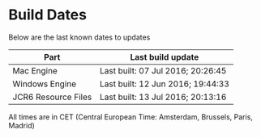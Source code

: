 # Build Dates

Below are the last known dates to updates

Part | Last build update
-----|-----
Mac Engine | Last built: 07 Jul 2016; 20:26:45
Windows Engine | Last built: 12 Jun 2016; 19:44:33
JCR6 Resource Files | Last built: 13 Jul 2016; 20:13:16
All times are in CET (Central European Time: Amsterdam, Brussels, Paris, Madrid)



